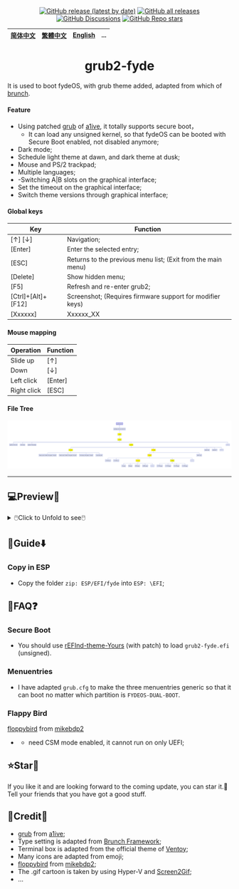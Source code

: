 <div align="center">

[![GitHub release (latest by date)](https://img.shields.io/github/v/release/M-L-P/grub2-fyde)](https://github.com/M-L-P/grub2-fyde/releases/latest)
[![GitHub all releases](https://img.shields.io/github/downloads/M-L-P/grub2-fyde/total)](https://github.com/M-L-P/grub2-fyde/releases)
[![GitHub Discussions](https://img.shields.io/github/discussions/M-L-P/grub2-fyde)](https://github.com/M-L-P/grub2-fyde/discussions)
[![GitHub Repo stars](https://img.shields.io/github/stars/M-L-P/grub2-fyde?style=social)](https://github.com/M-L-P/grub2-fyde/stargazers)

</div>

[简体中文](README.md)|[繁體中文](README-繁體中文.md)|[English](README-English.md)|...
--|--|--|--

<h1 align="center">grub2-fyde</h1>

It is used to boot fydeOS, with grub theme added, adapted from which of [brunch](https://github.com/sebanc/brunch).
#### Feature
- Using patched [grub](https://github.com/a1ive/grub) of [a1ive](https://github.com/a1ive), it totally supports secure boot，
  - It can load any unsigned kernel, so that fydeOS can be booted with Secure Boot enabled, not disabled anymore;
- Dark mode;
- Schedule light theme at dawn, and dark theme at dusk;
- Mouse and PS/2 trackpad;
- Multiple languages;
- -Switching A|B slots on the graphical interface;
- Set the timeout on the graphical interface;
- Switch theme versions through graphical interface;
#### Global keys

Key|Function
-|-
[↑] [↓] | Navigation;
[Enter] | Enter the selected entry;
[ESC] | Returns to the previous menu list; (Exit from the main menu)
[Delete] | Show hidden menu;
[F5] | Refresh and re-enter grub2;
[Ctrl]+[Alt]+[F12] | Screenshot; (Requires firmware support for modifier keys)
[Xxxxxx] | Xxxxxx_XX

#### Mouse mapping

Operation | Function
-|-
Slide up | [↑]
Down | [↓]
Left click | [Enter]
Right click | [ESC]

#### File Tree
<img src="https://raw.githubusercontent.com/M-L-P/.github/main/screenshots/grub2-fyde/grub2-fyde.png">

-----------------------------------------------------------------------------------------------------------------------------------
## 💻️Preview👀

<details>
<summary>🖱️Click to Unfold to see🖱️</summary>

### 1024x768
<img src="https://raw.githubusercontent.com/M-L-P/.github/main/screenshots/grub2-fyde/English/English.gif">

### 1920x1080
<img src="https://raw.githubusercontent.com/M-L-P/.github/main/screenshots/grub2-fyde/English/1080p-light.png">
<img src="https://raw.githubusercontent.com/M-L-P/.github/main/screenshots/grub2-fyde/English/1080p-dark.png">
</details>

## 🧭Guide⬇️

### Copy in ESP
- Copy the folder `zip: ESP/EFI/fyde` into `ESP: \EFI`;

## 📝FAQ❓️
### Secure Boot
- You should use [rEFInd-theme-Yours](https://github.com/M-L-P/rEFInd-theme-Yours) (with patch) to load `grub2-fyde.efi` (unsigned).

### Menuentries
- I have adapted `grub.cfg` to make the three menuentries generic so that it can boot no matter which partition is `FYDEOS-DUAL-BOOT`.
### Flappy Bird
[floppybird](https://github.com/mikebdp2/floppybird) from [mikebdp2](https://github.com/mikebdp2)
- - need CSM mode enabled, it cannot run on only UEFI;

## ⭐Star🌟
If you like it and are looking forward to the coming update, you can star it.💫<br/>
Tell your friends that you have got a good stuff.

## 🎉Credit🎊
- [grub](https://github.com/a1ive/grub) from [a1ive](https://github.com/a1ive);
- Type setting is adapted from [Brunch Framework](https://github.com/sebanc/brunch);
- Terminal box is adapted from the official theme of [Ventoy](https://github.com/ventoy/Ventoy);
- Many icons are adapted from emoji;
- [floppybird](https://github.com/mikebdp2/floppybird) from [mikebdp2](https://github.com/mikebdp2);
- The .gif cartoon is taken by using Hyper-V and [Screen2Gif](https://github.com/NickeManarin/ScreenToGif);
- ...
